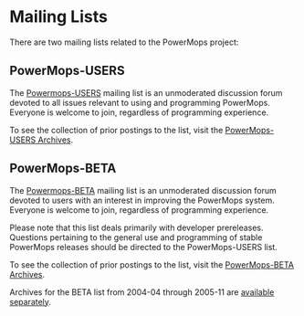 # Mailing Lists

There are two mailing lists related to the PowerMops project:

## PowerMops-USERS

The
[Powermops-USERS](http://lists.sourceforge.net/lists/listinfo/powermops-users)
mailing list is an unmoderated discussion forum devoted to all issues
relevant to using and programming PowerMops. Everyone is welcome to
join, regardless of programming experience.

To see the collection of prior postings to the list, visit the
[PowerMops-USERS
Archives](http://sourceforge.net/mailarchive/forum.php?forum_name=powermops-users).

## PowerMops-BETA

The
[Powermops-BETA](http://lists.sourceforge.net/lists/listinfo/powermops-beta)
mailing list is an unmoderated discussion forum devoted to users with an
interest in improving the PowerMops system. Everyone is welcome to join,
regardless of programming experience.

Please note that this list deals primarily with developer prereleases.
Questions pertaining to the general use and programming of stable
PowerMops releases should be directed to the PowerMops-USERS list.

To see the collection of prior postings to the list, visit the
[PowerMops-BETA
Archives](http://sourceforge.net/mailarchive/forum.php?forum_name=powermops-beta).

Archives for the BETA list from 2004-04 through 2005-11 are [available
separately](http://powermops.sourceforge.net/beta-archives/index.html).
